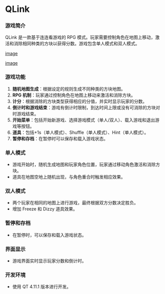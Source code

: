 # QLink

### 游戏简介
QLink 是一款基于连连看游戏的 RPG 模式。玩家需要控制角色在地图上移动，激活和消除相同种类的方块以获得分数。游戏包含单人模式和双人模式。

[image](https://github.com/Uric369/SEP_LinkGame/blob/a4b3fa607f8af29dc0f3afb2bba2bcfa859aa9ff/effect_pics/1.png)

[image](https://github.com/Uric369/SEP_LinkGame/blob/a4b3fa607f8af29dc0f3afb2bba2bcfa859aa9ff/effect_pics/2.png)

### 游戏功能
1. **随机地图生成**：根据设定的规则生成不同种类的方块地图。
2. **RPG 机制**：玩家通过控制角色在地图上移动来激活和消除方块。
3. **计分**：根据消除的方块类型获得相应的分值，并实时显示玩家的分数。
4. **倒计时和游戏结束**：游戏有倒计时限制，到达时间上限或没有可消除的方块对时游戏结束。
5. **开始菜单**：包括开始新游戏、选择游戏模式（单人/双人）、载入游戏和退出游戏等按钮。
6. **道具**：包括+1s（单人模式）、Shuffle（单人模式）、Hint（单人模式）。
7. **暂停和存档**：在暂停时可以保存和载入游戏状态。

### 单人模式
- 游戏开始时，随机生成地图和玩家角色位置，玩家通过移动角色激活和消除方块。
- 道具在地图空地上随机出现，与角色重合时触发相应效果。

### 双人模式
- 两个玩家在相同的地图上进行游戏，最终根据双方分数决定胜负。
- 增加 Freeze 和 Dizzy 道具效果。

### 暂停和存档
- 在暂停时，可以保存和载入游戏状态。

### 界面显示
- 游戏界面实时显示玩家分数和倒计时。

### 开发环境
- 使用 QT 4.11.1 版本进行开发。
